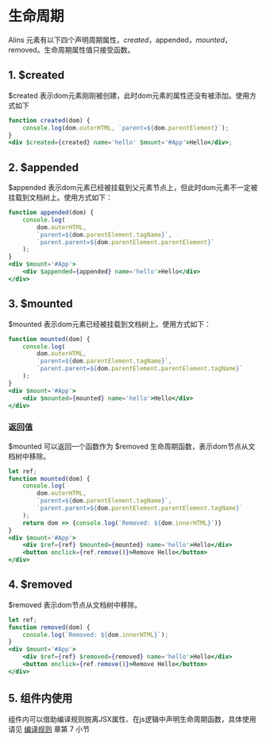 <!--
 * @Author: chenzhongsheng
 * @Date: 2023-09-17 16:33:22
 * @Description: Coding something
-->
# 生命周期

Alins 元素有以下四个声明周期属性，$created，$appended，$mounted，$removed。生命周期属性值只接受函数。

## 1. $created

$created 表示dom元素刚刚被创建，此时dom元素的属性还没有被添加。使用方式如下

<CodeBox/>

```jsx
function created(dom) {
    console.log(dom.outerHTML, `parent=${dom.parentElement}`);
}
<div $created={created} name='hello' $mount='#App'>Hello</div>;
```

## 2. $appended

$appended 表示dom元素已经被挂载到父元素节点上，但此时dom元素不一定被挂载到文档树上。使用方式如下：

<CodeBox/>

```jsx
function appended(dom) {
    console.log(
        dom.outerHTML, 
        `parent=${dom.parentElement.tagName}`, 
        `parent.parent=${dom.parentElement.parentElement}`
    );
}
<div $mount='#App'>
    <div $appended={appended} name='hello'>Hello</div>
</div>
```

## 3. $mounted

$mounted 表示dom元素已经被挂载到文档树上。使用方式如下：

<CodeBox/>

```jsx
function mounted(dom) {
    console.log(
        dom.outerHTML, 
        `parent=${dom.parentElement.tagName}`, 
        `parent.parent=${dom.parentElement.parentElement.tagName}`
    );
}
<div $mount='#App'>
    <div $mounted={mounted} name='hello'>Hello</div>
</div>
```

### 返回值

$mounted 可以返回一个函数作为 $removed 生命周期函数，表示dom节点从文档树中移除。

<CodeBox/>

```jsx
let ref;
function mounted(dom) {
    console.log(
        dom.outerHTML, 
        `parent=${dom.parentElement.tagName}`, 
        `parent.parent=${dom.parentElement.parentElement.tagName}`
    );
    return dom => {console.log(`Removed: ${dom.innerHTML}`)}
}
<div $mount='#App'>
    <div $ref={ref} $mounted={mounted} name='hello'>Hello</div>
    <button onclick={ref.remove()}>Remove Hello</button>
</div>
```

## 4. $removed

$removed 表示dom节点从文档树中移除。

<CodeBox/>

```jsx
let ref;
function removed(dom) {
    console.log(`Removed: ${dom.innerHTML}`);
}
<div $mount='#App'>
    <div $ref={ref} $removed={removed} name='hello'>Hello</div>
    <button onclick={ref.remove()}>Remove Hello</button>
</div>
```

## 5. 组件内使用

组件内可以借助编译规则脱离JSX属性、在js逻辑中声明生命周期函数，具体使用请见 [编译规则](./rule.html) 章第 7 小节